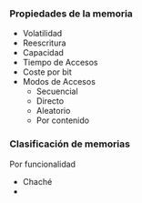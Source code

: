 ### Propiedades de la memoria
* Volatilidad
* Reescritura
* Capacidad
* Tiempo de Accesos
* Coste por bit 
* Modos de Accesos
	* Secuencial
	* Directo
	* Aleatorio 
	* Por contenido

### Clasificación de memorias

Por funcionalidad
* Chaché
* 